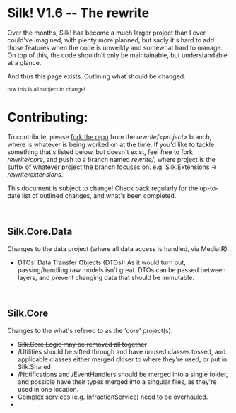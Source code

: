 # Silk! V1.6 -- The rewrite

Over the months, Silk! has become a much larger project than I ever could've imagined, with plenty more planned, but sadly it's hard to add those features when the code is unweildy and somewhat hard to manage. On top of this, the code shouldn't only be maintainable, but understandable at a glance. 

And thus this page exists. Outlining what should be changed.

<sub>btw this is all subject to change!</sub>

# Contributing:
To contribute, please [fork the repo](https://github.com/VelvetThePanda/Silk) from the *rewrite/\<project\>* branch, where <project> is whatever is being worked on at the time. If you'd like to tackle something that's listed below, but doesn't exist, feel free to fork *rewrite/core*, and push to a branch named *rewrite/<project>*, where project is the suffix of whatever project the branch focuses on. e.g. Silk.Extensions -> *rewrite/extensions*.

This document is subject to change! Check back regularly for the up-to-date list of outlined changes, and what's been completed.

<br>

## Silk.Core.Data
Changes to the data project (where all data access is handled, via MediatR):

 * DTOs! Data Transfer Objects (DTOs): As it would turn out, passing/handling raw models isn't great. DTOs can be passed between layers, and prevent changing data that should be immutable. 

<br>

## Silk.Core

 Changes to the what's refered to as the 'core' project(s):

* ~~Silk.Core.Logic may be removed all together~~
* /Utilities should be sifted through and have unused classes tossed, and applicable classes either merged closer to where they're used, or put in Silk.Shared
* /Notifications and /EventHandlers should be merged into a single folder, and possible have their types merged into a singular files, as they're used in one location.
* Complex services (e.g. InfractionService) need to be overhauled. 
* 

